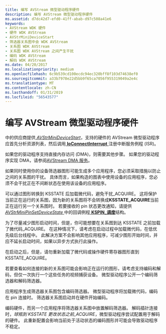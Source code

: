 ```yaml
---
title: 编写 AVStream 微型驱动程序硬件
description: 编写 AVStream 微型驱动程序硬件
ms.assetid: d7dc42d7-efd0-41ff-abab-d97c508a41e6
keywords:
- AVStream WDK 硬件
- 硬件 WDK AVStream
- AVStrMiniDeviceStart
- 筛选器关系图中会 WDK AVStream
- 关系图 WDK AVStream
- 关系图 WDK AVStream 之间产生干扰
- 编码 WDK AVStream
- 解码 WDK AVStream
ms.date: 04/20/2017
ms.localizationpriority: medium
ms.openlocfilehash: 6c9b539cd100ecdc94ec320bff8f103d74638ef0
ms.sourcegitcommit: a33b7978e22d5bb9f65ca7056f955319049a2e4c
ms.translationtype: MT
ms.contentlocale: zh-CN
ms.lasthandoff: 01/31/2019
ms.locfileid: "56543577"
---
```

# <a name="writing-avstream-minidrivers-for-hardware"></a>编写 AVStream 微型驱动程序硬件





中的供应商提供[ *AVStrMiniDeviceStart*](https://msdn.microsoft.com/library/windows/hardware/ff556297)，支持的硬件的 AVStream 微型驱动程序应首先分析资源列表，然后调用[ **IoConnectInterrupt** ](https://msdn.microsoft.com/library/windows/hardware/ff548371)注册中断服务例程 (ISR)。

如果您的驱动程序支持直接内存访问 (DMA)，则需要其他步骤。 如果您的驱动程序实现 DMA，请参阅[AVStream DMA 服务](avstream-dma-services.md)。

如果同时使用你的设备筛选器图形可能生成多个应用程序，您必须采取措施以防止之间的关系图的干扰。 具体而言，如果构造的图表中使用设备的应用程序，您必须不会干扰正在不间断状态在使用该设备的应用程序。

可以通过图形转换到 KSSTATE 后加载微代码，避免干扰\_ACQUIRE。 这将保护当前正在运行的关系图，因为新的关系图将不会转换成**KSSTATE\_ACQUIRE**当前正在运行另一个关系图时。 若要接收的 pin 状态更改通知，请提供[ *AVStrMiniPinSetDeviceState* ](https://msdn.microsoft.com/library/windows/hardware/ff556359)中的回调例程[ **KSPIN\_调度**](https://msdn.microsoft.com/library/windows/hardware/ff563535)结构。

为了尽量减少图形启动时间，但是，你可能想要在关系图到达 KSSTATE 之前加载了微代码\_ACQUIRE。 在这种情况下，请考虑在启动过程中加载微代码，在低优先级后台线程中。 此解决方案不会影响其他应用程序，可减少图形开始时间，并应不延长启动时间，如果以异步方式执行此操作。

在启动之后，但是，请勿重新加载了微代码或操作硬件寄存器图形直到 KSSTATE\_ACQUIRE。

若要查看如何连接的新的关系图可能会影响正在运行的图形，请考虑支持编码和解码，但仅一次执行一个这些任务的视频捕获设备。 微型驱动程序公开一个编码筛选器和解码筛选器。

应用程序生成筛选器关系图包含编码筛选器。 微型驱动程序将加载微代码，编码在 pin 连接时。 筛选器关系图启动并在硬件开始编码。

编码硬件，而另一个应用程序将筛选器关系图中放置解码筛选器。 解码插针连接时，*球瓶到 KSSTATE 更改状态之前\_ACQUIRE*，微型驱动程序尝试配置用于解码的硬件。 此重新配置会影响当前处于活动状态的编码图形并可能会导致驱动程序不稳定。

 

 




